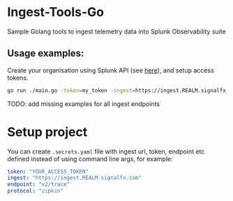# Ingest-Tools-Go
Sample Golang tools to ingest telemetry data into Splunk Observability suite

## Usage examples:
Create your organisation using Splunk API (see [here](https://github.com/LukaszSwolkien/ingest-tools)), and setup access tokens.

```bash
go run ./main.go -token=my_token -ingest=https://ingest.REALM.signalfx.com -endpoint=v2/trace
```

TODO: add missing examples for all ingest endpoints

# Setup project 
You can create `.secrets.yaml` file with ingest url, token, endpoint etc defined instead of using command line args, for example:

```yaml
token: "YOUR_ACCESS_TOKEN"
ingest: "https://ingest.REALM.signalfx.com"
endpoint: "v2/trace" 
protocol: "zipkin"
```